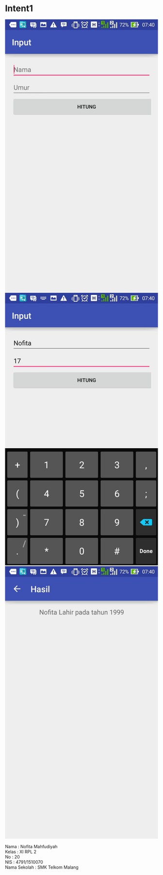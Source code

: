 # Intent1

![Screenshot](https://github.com/nofitaaaa/Intent1/blob/master/Screenshot_2016-10-06-07-40-16.jpg)
![Screenshot](https://github.com/nofitaaaa/Intent1/blob/master/Screenshot_2016-10-06-07-40-26.jpg)
![Screenshot](https://github.com/nofitaaaa/Intent1/blob/master/Screenshot_2016-10-06-07-40-30.jpg)

Nama : Nofita Mahfudiyah <br>
Kelas : XI RPL 2 <br>
No : 20 <br>
NIS : 4791/1510070 <br>
Nama Sekolah : SMK Telkom Malang
